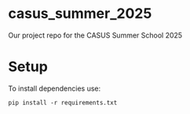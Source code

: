 # casus_summer_2025
Our project repo for the CASUS Summer School 2025

# Setup

To install dependencies use:
```
pip install -r requirements.txt
```
